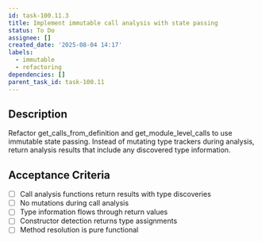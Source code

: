 ```yaml
---
id: task-100.11.3
title: Implement immutable call analysis with state passing
status: To Do
assignee: []
created_date: '2025-08-04 14:17'
labels:
  - immutable
  - refactoring
dependencies: []
parent_task_id: task-100.11
---
```


## Description

Refactor get_calls_from_definition and get_module_level_calls to use immutable state passing. Instead of mutating type trackers during analysis, return analysis results that include any discovered type information.

## Acceptance Criteria

- [ ] Call analysis functions return results with type discoveries
- [ ] No mutations during call analysis
- [ ] Type information flows through return values
- [ ] Constructor detection returns type assignments
- [ ] Method resolution is pure functional
